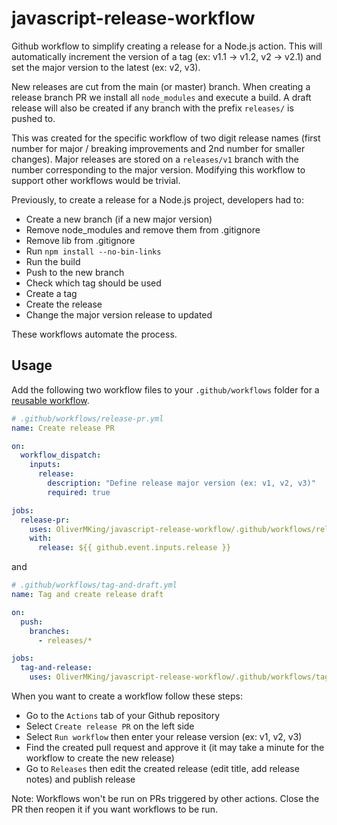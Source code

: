 # javascript-release-workflow

Github workflow to simplify creating a release for a Node.js action. This will automatically increment the version of a tag (ex: v1.1 -> v1.2, v2 -> v2.1) and set the major version to the latest (ex: v2, v3).

New releases are cut from the main (or master) branch. When creating a release branch PR we install all `node_modules` and execute a build. A draft release will also be created if any branch with the prefix `releases/` is pushed to.

This was created for the specific workflow of two digit release names (first number for major / breaking improvements and 2nd number for smaller changes). Major releases are stored on a `releases/v1` branch with the number corresponding to the major version. Modifying this workflow to support other workflows would be trivial.

Previously, to create a release for a Node.js project, developers had to:

- Create a new branch (if a new major version)
- Remove node_modules and remove them from .gitignore
- Remove lib from .gitignore
- Run `npm install --no-bin-links`
- Run the build
- Push to the new branch
- Check which tag should be used
- Create a tag
- Create the release
- Change the major version release to updated

These workflows automate the process.

## Usage

Add the following two workflow files to your `.github/workflows` folder for a [reusable workflow](https://docs.github.com/en/actions/using-workflows/reusing-workflows).

```yaml
# .github/workflows/release-pr.yml
name: Create release PR

on:
  workflow_dispatch:
    inputs:
      release:
        description: "Define release major version (ex: v1, v2, v3)"
        required: true

jobs:
  release-pr:
    uses: OliverMKing/javascript-release-workflow/.github/workflows/release-pr.yml@main
    with:
      release: ${{ github.event.inputs.release }}
```

and

```yaml
# .github/workflows/tag-and-draft.yml
name: Tag and create release draft

on:
  push:
    branches:
      - releases/*

jobs:
  tag-and-release:
    uses: OliverMKing/javascript-release-workflow/.github/workflows/tag-and-release.yml@main
```

When you want to create a workflow follow these steps:

- Go to the `Actions` tab of your Github repository
- Select `Create release PR` on the left side
- Select `Run workflow` then enter your release version (ex: v1, v2, v3)
- Find the created pull request and approve it (it may take a minute for the workflow to create the new release)
- Go to `Releases` then edit the created release (edit title, add release notes) and publish release

Note: Workflows won't be run on PRs triggered by other actions. Close the PR then reopen it if you want workflows to be run.
